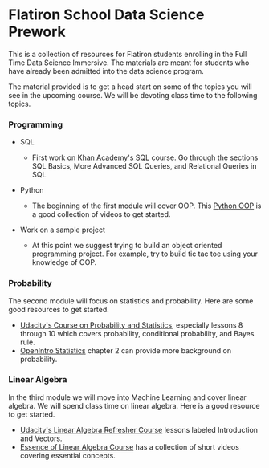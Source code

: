 # Flatiron School Data Science Prework

This is a collection of resources for Flatiron students enrolling in the Full Time Data Science Immersive. The materials are meant for students who have already been admitted into the data science program.  

The material provided is to get a head start on some of the topics you will see in the upcoming course.  We will be devoting class time to the following topics. 

### Programming

* SQL
  * First work on [Khan Academy's SQL](https://www.khanacademy.org/computing/computer-programming/sql) course.  Go through the sections SQL Basics, More Advanced SQL Queries, and Relational Queries in SQL

* Python
  * The beginning of the first module will cover OOP.  This [Python OOP](https://www.youtube.com/watch?v=ZDa-Z5JzLYM&list=PL-osiE80TeTsqhIuOqKhwlXsIBIdSeYtc) is a good collection of videos to get started.  

* Work on a sample project
	* At this point we suggest trying to build an object oriented programming project.  For example, try to build tic tac toe using your knowledge of OOP.

### Probability

The second module will focus on statistics and probability.  Here are some good resources to get started.

  * [Udacity's Course on Probability and Statistics](https://classroom.udacity.com/courses/st101), especially lessons 8 through 10 which covers probability, conditional probability, and Bayes rule.  
* [OpenIntro Statistics](https://www.openintro.org/download.php?file=os3_tablet&referrer=/stat/textbook.php) chapter 2 can provide more background on probability.

### Linear Algebra

In the third module we will move into Machine Learning and cover linear algebra.  We will spend class time on linear algebra.  Here is a good resource to get started.

* [Udacity's Linear Algebra Refresher Course](https://classroom.udacity.com/courses/ud953/) lessons labeled Introduction and Vectors.
* [Essence of Linear Algebra Course](https://www.youtube.com/watch?v=kjBOesZCoqc&list=PLZHQObOWTQDPD3MizzM2xVFitgF8hE_ab) has a collection of short videos covering essential concepts.

